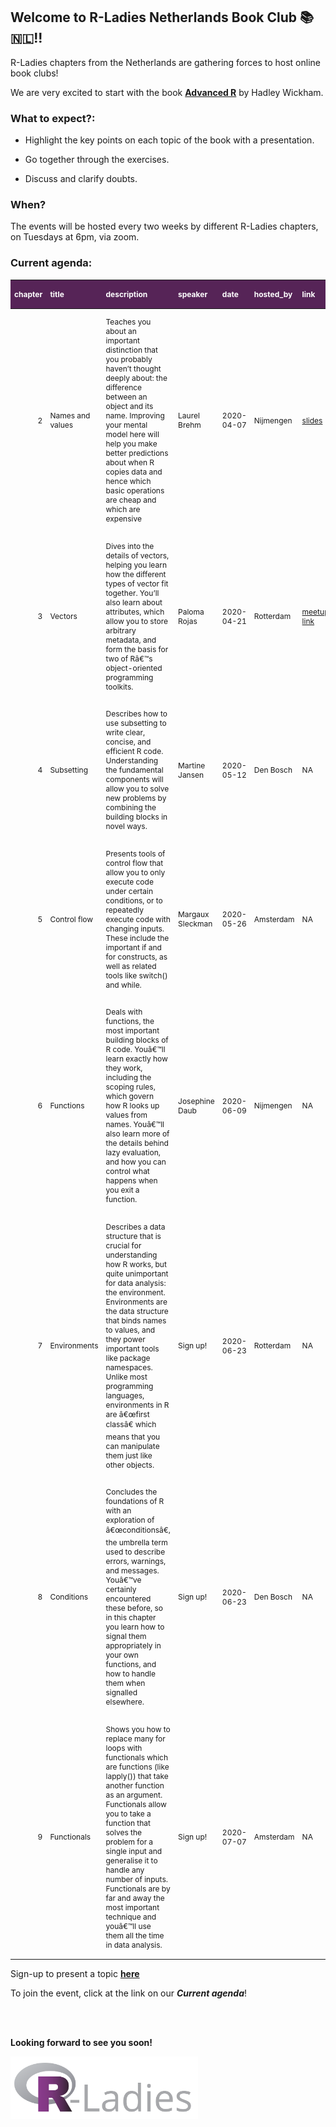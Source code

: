 
## Welcome to R-Ladies Netherlands Book Club 📚 🇳🇱\!\!

R-Ladies chapters from the Netherlands are gathering forces to host
online book clubs\!

We are very excited to start with the book [**Advanced
R**](https://adv-r.hadley.nz/) by Hadley Wickham.

### What to expect?:

  - Highlight the key points on each topic of the book with a
    presentation.

  - Go together through the exercises.

  - Discuss and clarify doubts.

### When?

The events will be hosted every two weeks by different R-Ladies
chapters, on Tuesdays at 6pm, via zoom.

### Current agenda:

<table class="table table-hover table-condensed table-responsive" style="font-size: 12px; width: auto !important; margin-left: auto; margin-right: auto;">

<thead>

<tr>

<th style="text-align:right;font-weight: bold;color: white !important;background-color: #562457 !important;">

chapter

</th>

<th style="text-align:left;font-weight: bold;color: white !important;background-color: #562457 !important;">

title

</th>

<th style="text-align:left;font-weight: bold;color: white !important;background-color: #562457 !important;">

description

</th>

<th style="text-align:left;font-weight: bold;color: white !important;background-color: #562457 !important;">

speaker

</th>

<th style="text-align:left;font-weight: bold;color: white !important;background-color: #562457 !important;">

date

</th>

<th style="text-align:left;font-weight: bold;color: white !important;background-color: #562457 !important;">

hosted\_by

</th>

<th style="text-align:left;font-weight: bold;color: white !important;background-color: #562457 !important;">

link

</th>

</tr>

</thead>

<tbody>

<tr>

<td style="text-align:right;">

2

</td>

<td style="text-align:left;">

Names and values

</td>

<td style="text-align:left;">

Teaches you about an important distinction that you probably haven’t
thought deeply about: the difference between an object and its name.
Improving your mental model here will help you make better predictions
about when R copies data and hence which basic operations are cheap and
which are expensive

</td>

<td style="text-align:left;">

Laurel Brehm

</td>

<td style="text-align:left;">

2020-04-07

</td>

<td style="text-align:left;">

Nijmengen

</td>

<td style="text-align:left;">

[slides](https://rladiesnl.github.io/book_club/AdvR_ch2#1)

</td>

</tr>

<tr>

<td style="text-align:right;">

3

</td>

<td style="text-align:left;">

Vectors

</td>

<td style="text-align:left;">

Dives into the details of vectors, helping you learn how the different
types of vector fit together. You’ll also learn about attributes, which
allow you to store arbitrary metadata, and form the basis for two of
Râ€™s object-oriented programming toolkits.

</td>

<td style="text-align:left;">

Paloma Rojas

</td>

<td style="text-align:left;">

2020-04-21

</td>

<td style="text-align:left;">

Rotterdam

</td>

<td style="text-align:left;">

[meetup link](https://bit.ly/3b5Fszp)

</td>

</tr>

<tr>

<td style="text-align:right;">

4

</td>

<td style="text-align:left;">

Subsetting

</td>

<td style="text-align:left;">

Describes how to use subsetting to write clear, concise, and efficient R
code. Understanding the fundamental components will allow you to solve
new problems by combining the building blocks in novel ways.

</td>

<td style="text-align:left;">

Martine Jansen

</td>

<td style="text-align:left;">

2020-05-12

</td>

<td style="text-align:left;">

Den Bosch

</td>

<td style="text-align:left;">

NA

</td>

</tr>

<tr>

<td style="text-align:right;">

5

</td>

<td style="text-align:left;">

Control flow

</td>

<td style="text-align:left;">

Presents tools of control flow that allow you to only execute code under
certain conditions, or to repeatedly execute code with changing inputs.
These include the important if and for constructs, as well as related
tools like switch() and while.

</td>

<td style="text-align:left;">

Margaux Sleckman

</td>

<td style="text-align:left;">

2020-05-26

</td>

<td style="text-align:left;">

Amsterdam

</td>

<td style="text-align:left;">

NA

</td>

</tr>

<tr>

<td style="text-align:right;">

6

</td>

<td style="text-align:left;">

Functions

</td>

<td style="text-align:left;">

Deals with functions, the most important building blocks of R code.
Youâ€™ll learn exactly how they work, including the scoping rules,
which govern how R looks up values from names. Youâ€™ll also learn more
of the details behind lazy evaluation, and how you can control what
happens when you exit a function.

</td>

<td style="text-align:left;">

Josephine Daub

</td>

<td style="text-align:left;">

2020-06-09

</td>

<td style="text-align:left;">

Nijmengen

</td>

<td style="text-align:left;">

NA

</td>

</tr>

<tr>

<td style="text-align:right;">

7

</td>

<td style="text-align:left;">

Environments

</td>

<td style="text-align:left;">

Describes a data structure that is crucial for understanding how R
works, but quite unimportant for data analysis: the environment.
Environments are the data structure that binds names to values, and they
power important tools like package namespaces. Unlike most programming
languages, environments in R are â€œfirst classâ€ which means that you
can manipulate them just like other objects.

</td>

<td style="text-align:left;">

Sign up\!

</td>

<td style="text-align:left;">

2020-06-23

</td>

<td style="text-align:left;">

Rotterdam

</td>

<td style="text-align:left;">

NA

</td>

</tr>

<tr>

<td style="text-align:right;">

8

</td>

<td style="text-align:left;">

Conditions

</td>

<td style="text-align:left;">

Concludes the foundations of R with an exploration of â€œconditionsâ€,
the umbrella term used to describe errors, warnings, and messages.
Youâ€™ve certainly encountered these before, so in this chapter you
learn how to signal them appropriately in your own functions, and how to
handle them when signalled elsewhere.

</td>

<td style="text-align:left;">

Sign up\!

</td>

<td style="text-align:left;">

2020-06-23

</td>

<td style="text-align:left;">

Den Bosch

</td>

<td style="text-align:left;">

NA

</td>

</tr>

<tr>

<td style="text-align:right;">

9

</td>

<td style="text-align:left;">

Functionals

</td>

<td style="text-align:left;">

Shows you how to replace many for loops with functionals which are
functions (like lapply()) that take another function as an argument.
Functionals allow you to take a function that solves the problem for a
single input and generalise it to handle any number of inputs.
Functionals are by far and away the most important technique and
youâ€™ll use them all the time in data analysis.

</td>

<td style="text-align:left;">

Sign up\!

</td>

<td style="text-align:left;">

2020-07-07

</td>

<td style="text-align:left;">

Amsterdam

</td>

<td style="text-align:left;">

NA

</td>

</tr>

</tbody>

</table>

Sign-up to present a topic [**here**](https://bit.ly/2QBYGEG)

To join the event, click at the link on our ***Current agenda***\!

<br><br>

**Looking forward to see you soon\!**

<img src="R-LadiesGlobal_RBG_online_LogoWithText_Horizontal.png" width="300" height="100" />
